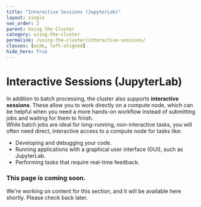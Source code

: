 ```yaml
---
title: "Interactive Sessions (JupyterLab)"
layout: single
nav_order: 2
parent: Using the Cluster
category: using-the-cluster
permalink: /using-the-cluster/interactive-sessions/
classes: [wide, left-aligned]
hide_hero: True
---
```

# Interactive Sessions (JupyterLab)

In addition to batch processing, the cluster also supports **interactive sessions**. These allow you to work directly on a compute node, which can be helpful when you need a more hands-on workflow instead of submitting jobs and waiting for them to finish.  
While batch jobs are ideal for long-running, non-interactive tasks, you will often need direct, interactive access to a compute node for tasks like:
- Developing and debugging your code.
- Running applications with a graphical user interface (GUI), such as JupyterLab.
- Performing tasks that require real-time feedback.

### This page is coming soon.
We're working on content for this section, and it will be available here shortly. Please check back later. 